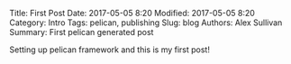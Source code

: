 Title: First Post
Date: 2017-05-05 8:20
Modified: 2017-05-05 8:20
Category: Intro
Tags: pelican, publishing
Slug: blog
Authors: Alex Sullivan
Summary: First pelican generated post

Setting up pelican framework and this is my first post!
